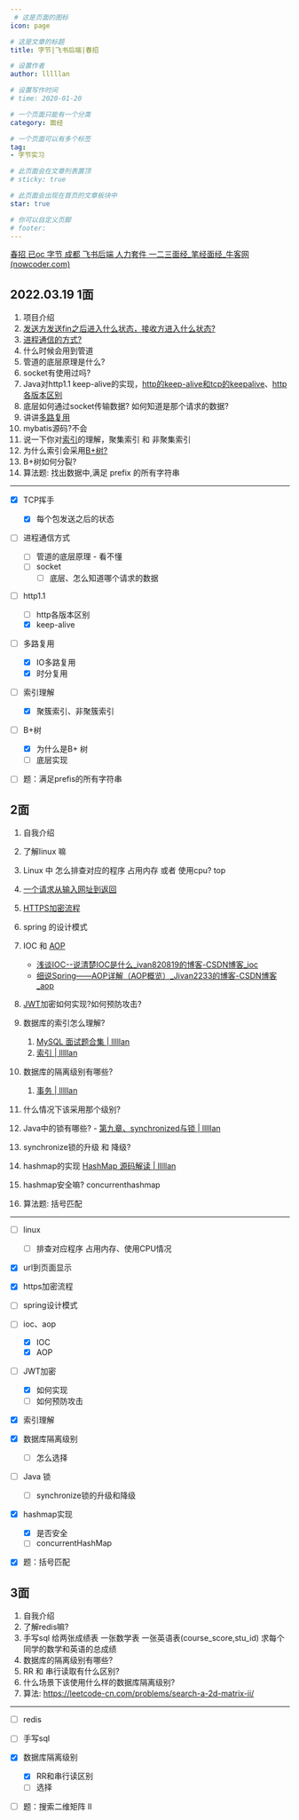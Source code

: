```yaml
---
 # 这是页面的图标
icon: page

# 这是文章的标题
title: 字节|飞书后端|春招

# 设置作者
author: lllllan

# 设置写作时间
# time: 2020-01-20

# 一个页面只能有一个分类
category: 面经

# 一个页面可以有多个标签
tag:
- 字节实习

# 此页面会在文章列表置顶
# sticky: true

# 此页面会出现在首页的文章板块中
star: true

# 你可以自定义页脚
# footer: 
---
```




[春招 已oc 字节 成都 飞书后端 人力套件 一二三面经_笔经面经_牛客网 (nowcoder.com)](https://www.nowcoder.com/discuss/868973?type=0&order=7&pos=7&page=1&source_id=discuss_center_0_nctrack&channel=1009&ncTraceId=d0a73883bdb740f3968ec2e23effb273.353.16493833740621503&gio_id=C91C10B51FF30120EDE03275F6698FF2-1649383374967)





## 2022.03.19   1面 

1.  项目介绍 
2. [发送方发送fin之后进入什么状态，接收方进入什么状态? ](../../cs-basic/network/interview-questions/#_3-1-四次挥手流程)
3.  [进程通信的方式? ](../../cs-basic/os/def/process-communication/)
4.  什么时候会用到管道
5.  管道的底层原理是什么?
6. socket有使用过吗? 
7.  Java对http1.1 keep-alive的实现，[http的keep-alive和tcp的keepalive](../../cs-basic/network/keep-alive/)、[http各版本区别](../../cs-basic/network/http-and-https/#http不同版本之间的区别)
8.  底层如何通过socket传输数据? 如何知道是那个请求的数据? 
9.  讲讲[多路复用](../../cs-basic/os/def/multiplexing/)
10.  mybatis源码?不会 
11.  说一下你对[索引](../../mysql/#三、索引)的理解，聚集索引 和 非聚集索引 
12.  为什么索引会采用[B+树?](../../mysql/index/) 
13. B+树如何分裂? 
14. 算法题: 找出数据中,满足 prefix 的所有字符串 

---

- [x] TCP挥手
  - [x] 每个包发送之后的状态
- [ ] 进程通信方式
  - [ ] 管道的底层原理 - 看不懂
  - [ ] socket
    - [ ] 底层、怎么知道哪个请求的数据
- [ ] http1.1
  - [ ] http各版本区别
  - [x] keep-alive 
- [ ] 多路复用
    - [x] IO多路复用
    - [x] 时分复用
- [ ] 索引理解
  - [x] 聚簇索引、非聚簇索引
- [ ] B+树
  - [x] 为什么是B+ 树
  - [ ] 底层实现
- [ ] 题：满足prefis的所有字符串



##  2面 

1.  自我介绍 
2.  了解linux 嘛
3.  Linux 中 怎么排查对应的程序 占用内存 或者 使用cpu? top
4.  [一个请求从输入网址到返回](../../cs-basic/network/url-to-page/)
5.  [HTTPS加密流程 ](../../cs-basic/network/http-and-https/#https工作流程)
6.  spring 的设计模式 
7.  IOC 和 [AOP](../../framework) 
    - [浅谈IOC--说清楚IOC是什么_ivan820819的博客-CSDN博客_ioc](https://blog.csdn.net/ivan820819/article/details/79744797)
    - [细说Spring——AOP详解（AOP概览）_Jivan2233的博客-CSDN博客_aop](https://blog.csdn.net/q982151756/article/details/80513340)
8.  [JWT](../../cs-basic/network/interview-questions/)加密如何实现?如何预防攻击?
9.  数据库的索引怎么理解?
    1.  [MySQL 面试题合集 | lllllan](http://blog.lllllan.cn/mysql/#索引)
    2.  [索引 | lllllan](http://blog.lllllan.cn/mysql/index/)

10.  数据库的隔离级别有哪些?
     1.  [事务 | lllllan](http://blog.lllllan.cn/mysql/transaction/#事务隔离级别)

11.  什么情况下该采用那个级别?
12.  Java中的锁有哪些? - [第九章、synchronized与锁 | lllllan](http://blog.lllllan.cn/java/concurrent/2/9/)
13.  synchronize锁的升级 和 降级?
14.  hashmap的实现 [HashMap 源码解读 | lllllan](http://blog.lllllan.cn/java/container/source-code/hashmap/)
15.  hashmap安全嘛? concurrenthashmap
16.  算法题: 括号匹配 

---

- [ ] linux
  - [ ] 排查对应程序 占用内存、使用CPU情况
- [x] url到页面显示
- [x] https加密流程
- [ ] spring设计模式
- [ ] ioc、aop
    - [x] IOC
    - [x] AOP

- [ ] JWT加密
  - [x] 如何实现
  - [ ] 如何预防攻击
- [x] 索引理解
- [x] 数据库隔离级别
  - [ ] 怎么选择
- [ ] Java 锁
  - [ ] synchronize锁的升级和降级
- [x] hashmap实现
  - [x] 是否安全
  - [ ] concurrentHashMap
- [x] 题：括号匹配





##   3面 

1. 自我介绍 
2. 了解redis嘛? 
3. 手写sql 给两张成绩表 一张数学表 一张英语表(course_score,stu_id) 求每个同学的数学和英语的总成绩
4. 数据库的隔离级别有哪些?
5. RR 和 串行读取有什么区别?
6. 什么场景下该使用什么样的数据库隔离级别? 
7. 算法: https://leetcode-cn.com/problems/search-a-2d-matrix-ii/

---

- [ ] redis
- [ ] 手写sql
- [x] 数据库隔离级别
  - [x] RR和串行读区别
  - [ ] 选择
- [ ] 题：搜索二维矩阵 II

